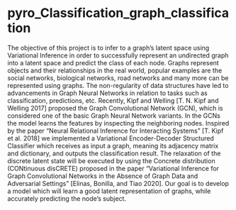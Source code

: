 # pyro_Classification_graph_classification
The objective of this project is to infer to a graph’s latent space using Variational Inference in order to successfully represent an undirected graph into a latent space and predict the class of each node. Graphs represent objects and their relationships in the real world, popular examples are the social networks, biological networks, road networks and many more can be represented using graphs. The non-regularity of data structures have led to advancements in Graph Neural Networks in relation to tasks such as classification, predictions, etc. Recently, Kipf and Welling [T. N. Kipf and Welling 2017] proposed the Graph Convolutional Network (GCN), which is considered one of the basic Graph Neural Network variants. In the GCNs the model learns the features by inspecting the neighboring nodes. Inspired by the paper “Neural Relational Inference for Interacting Systems” [T. Kipf et al. 2018] we implemented a Variational Encoder-Decoder Structured Classifier which receives as input a graph, meaning its adjacency matrix and dictionary, and outputs the classification result. The relaxation of the discrete latent state will be executed by using the Concrete distribution (CONtinuous disCRETE) proposed in the paper “Variational Inference for Graph Convolutional Networks in the Absence of Graph Data and Adversarial Settings” [Elinas, Bonilla, and Tiao 2020]. Our goal is to develop a model which will learn a good latent representation of graphs, while accurately predicting the node’s subject.

